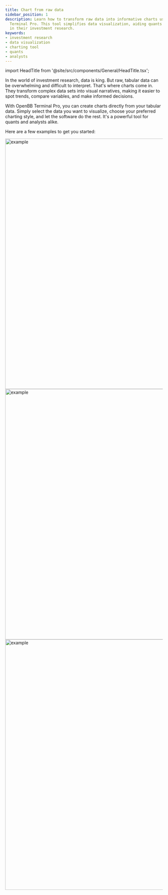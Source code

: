 ```yaml
---
title: Chart from raw data
sidebar_position: 1
description: Learn how to transform raw data into informative charts using OpenBB
  Terminal Pro. This tool simplifies data visualization, aiding quants and analysts
  in their investment research.
keywords:
- investment research
- data visualization
- charting tool
- quants
- analysts
---
```


import HeadTitle from '@site/src/components/General/HeadTitle.tsx';

<HeadTitle title="Chart from raw data | OpenBB Terminal Pro Docs" />

In the world of investment research, data is king. But raw, tabular data can be overwhelming and difficult to interpret. That's where charts come in. They transform complex data sets into visual narratives, making it easier to spot trends, compare variables, and make informed decisions.

With OpenBB Terminal Pro, you can create charts directly from your tabular data. Simply select the data you want to visualize, choose your preferred charting style, and let the software do the rest. It's a powerful tool for quants and analysts alike.

Here are a few examples to get you started:

<img className="pro-border-gradient" width="800" alt="example" src="https://github.com/OpenBB-finance/OpenBBTerminal/assets/25267873/1f521b0e-28c1-4126-bd13-658262745fc8" />

<img className="pro-border-gradient" width="800" alt="example" src="https://github.com/OpenBB-finance/OpenBBTerminal/assets/25267873/4829a4a0-5186-40f9-bcee-86e1a373d3c8" />

<img className="pro-border-gradient" width="800" alt="example" src="https://github.com/OpenBB-finance/OpenBBTerminal/assets/25267873/5f02d6e8-6344-4dc2-8950-b925b5eba04f" />
